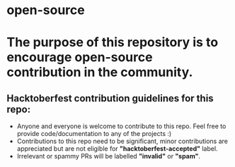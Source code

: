 # open-source
<h1>The purpose of this repository is to encourage open-source contribution in the community.</h1>
<h2>Hacktoberfest contribution guidelines for this repo:</h2>
<ul>
<li>Anyone and everyone is welcome to contribute to this repo. Feel free to provide code/documentation to any of the projects :)</li>
<li>Contributions to this repo need to be significant, minor contributions are appreciated but are not eligible for <b>"hacktoberfest-accepted"</b> label.</li>
<li>Irrelevant or spammy PRs will be labelled <b>"invalid"</b> or <b>"spam"</b>.</li>
</ul>
